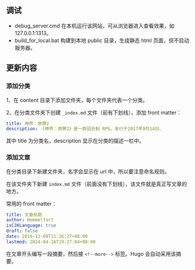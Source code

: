 ## 调试

- debug_server.cmd 在本机运行该网站，可从浏览器进入查看效果，如 127.0.0.1:1313。
- build_for_local.bat 构建到本地 public 目录，生成静态 html 页面，但不启动服务器。

## 更新内容

### 添加分类

1、在 content 目录下添加文件夹，每个文件夹代表一个分类。

2、在分类文件夹下创建 `_index.md` 文件（前有下划线），添加 front matter：

```yaml
title: 神界：原罪2
description: 《神界：原罪2》是一款回合制 RPG，发行于2017年9月14日。
```

其中 title 为分类名，description 显示在分类的描述一栏中。

### 添加文章

在分类目录下新建文件夹，名字会显示在 url 中，所以要注意命名规则。

在该文件夹下新建 `index.md` 文件（前面没有下划线），该文件就是真正写文章的地方。

常用的 front matter：

```yaml
title: 文章标题
author: Hemmelfort
isCJKLanguage: true
draft: false
date: 2019-12-09T11:26:27+08:00
lastmod: 2024-04-16T19:27:04+08:00
```

在文章开头编写一段摘要，然后接 `<!--more-->` 标签。Hugo 会自动采用该摘要。
